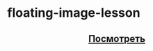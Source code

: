 # floating-image-lesson
 
<h2 align="center"><a  href="https://venyak.github.io/floating-image-lesson/">Посмотреть</a></h2>
